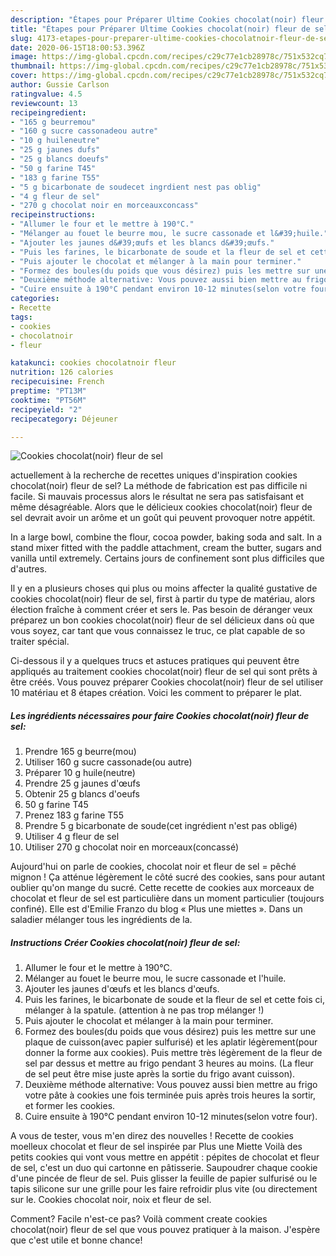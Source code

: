 ```yaml
---
description: "Étapes pour Préparer Ultime Cookies chocolat(noir) fleur de sel"
title: "Étapes pour Préparer Ultime Cookies chocolat(noir) fleur de sel"
slug: 4173-etapes-pour-preparer-ultime-cookies-chocolatnoir-fleur-de-sel
date: 2020-06-15T18:00:53.396Z
image: https://img-global.cpcdn.com/recipes/c29c77e1cb28978c/751x532cq70/cookies-chocolatnoir-fleur-de-sel-photo-principale-de-la-recette.jpg
thumbnail: https://img-global.cpcdn.com/recipes/c29c77e1cb28978c/751x532cq70/cookies-chocolatnoir-fleur-de-sel-photo-principale-de-la-recette.jpg
cover: https://img-global.cpcdn.com/recipes/c29c77e1cb28978c/751x532cq70/cookies-chocolatnoir-fleur-de-sel-photo-principale-de-la-recette.jpg
author: Gussie Carlson
ratingvalue: 4.5
reviewcount: 13
recipeingredient:
- "165 g beurremou"
- "160 g sucre cassonadeou autre"
- "10 g huileneutre"
- "25 g jaunes dufs"
- "25 g blancs doeufs"
- "50 g farine T45"
- "183 g farine T55"
- "5 g bicarbonate de soudecet ingrdient nest pas oblig"
- "4 g fleur de sel"
- "270 g chocolat noir en morceauxconcass"
recipeinstructions:
- "Allumer le four et le mettre à 190°C."
- "Mélanger au fouet le beurre mou, le sucre cassonade et l&#39;huile."
- "Ajouter les jaunes d&#39;œufs et les blancs d&#39;œufs."
- "Puis les farines, le bicarbonate de soude et la fleur de sel et cette fois ci, mélanger à la spatule. (attention à ne pas trop mélanger !)"
- "Puis ajouter le chocolat et mélanger à la main pour terminer."
- "Formez des boules(du poids que vous désirez) puis les mettre sur une plaque de cuisson(avec papier sulfurisé) et les aplatir légèrement(pour donner la forme aux cookies). Puis mettre très légèrement de la fleur de sel par dessus et mettre au frigo pendant 3 heures au moins. (La fleur de sel peut être mise juste après la sortie du frigo avant cuisson)."
- "Deuxième méthode alternative: Vous pouvez aussi bien mettre au frigo votre pâte à cookies une fois terminée puis après trois heures la sortir, et former les cookies."
- "Cuire ensuite à 190°C pendant environ 10-12 minutes(selon votre four)."
categories:
- Recette
tags:
- cookies
- chocolatnoir
- fleur

katakunci: cookies chocolatnoir fleur 
nutrition: 126 calories
recipecuisine: French
preptime: "PT13M"
cooktime: "PT56M"
recipeyield: "2"
recipecategory: Déjeuner

---
```



![Cookies chocolat(noir) fleur de sel](https://img-global.cpcdn.com/recipes/c29c77e1cb28978c/751x532cq70/cookies-chocolatnoir-fleur-de-sel-photo-principale-de-la-recette.jpg)

actuellement à la recherche de recettes uniques d'inspiration cookies chocolat(noir) fleur de sel? La méthode de fabrication est pas difficile ni facile. Si mauvais processus alors le résultat ne sera pas satisfaisant et même désagréable. Alors que le délicieux cookies chocolat(noir) fleur de sel devrait avoir un arôme et un goût qui peuvent provoquer notre appétit.

In a large bowl, combine the flour, cocoa powder, baking soda and salt. In a stand mixer fitted with the paddle attachment, cream the butter, sugars and vanilla until extremely. Certains jours de confinement sont plus difficiles que d&#39;autres.

Il y en a plusieurs choses qui plus ou moins affecter la qualité gustative de cookies chocolat(noir) fleur de sel, first à partir du type de matériau, alors élection fraîche à comment créer et sers le. Pas besoin de déranger veux préparez un bon cookies chocolat(noir) fleur de sel délicieux dans où que vous soyez, car tant que vous connaissez le truc, ce plat capable de so traiter spécial.


Ci-dessous il y a quelques trucs et astuces pratiques qui peuvent être appliqués au traitement cookies chocolat(noir) fleur de sel qui sont prêts à être créés. Vous pouvez préparer Cookies chocolat(noir) fleur de sel utiliser 10 matériau et 8 étapes création. Voici les comment to préparer le plat.

<!--inarticleads1-->

##### Les ingrédients nécessaires pour faire Cookies chocolat(noir) fleur de sel:

1. Prendre 165 g beurre(mou)
1. Utiliser 160 g sucre cassonade(ou autre)
1. Préparer 10 g huile(neutre)
1. Prendre 25 g jaunes d&#39;œufs
1. Obtenir 25 g blancs d&#39;oeufs
1.  50 g farine T45
1. Prenez 183 g farine T55
1. Prendre 5 g bicarbonate de soude(cet ingrédient n&#39;est pas obligé)
1. Utiliser 4 g fleur de sel
1. Utiliser 270 g chocolat noir en morceaux(concassé)


Aujourd&#39;hui on parle de cookies, chocolat noir et fleur de sel = pêché mignon ! Ça atténue légèrement le côté sucré des cookies, sans pour autant oublier qu&#39;on mange du sucré. Cette recette de cookies aux morceaux de chocolat et fleur de sel est particulière dans un moment particulier (toujours confiné). Elle est d&#39;Emilie Franzo du blog « Plus une miettes ». Dans un saladier mélanger tous les ingrédients de la. 

<!--inarticleads2-->

##### Instructions Créer Cookies chocolat(noir) fleur de sel:

1. Allumer le four et le mettre à 190°C.
1. Mélanger au fouet le beurre mou, le sucre cassonade et l&#39;huile.
1. Ajouter les jaunes d&#39;œufs et les blancs d&#39;œufs.
1. Puis les farines, le bicarbonate de soude et la fleur de sel et cette fois ci, mélanger à la spatule. (attention à ne pas trop mélanger !)
1. Puis ajouter le chocolat et mélanger à la main pour terminer.
1. Formez des boules(du poids que vous désirez) puis les mettre sur une plaque de cuisson(avec papier sulfurisé) et les aplatir légèrement(pour donner la forme aux cookies). Puis mettre très légèrement de la fleur de sel par dessus et mettre au frigo pendant 3 heures au moins. (La fleur de sel peut être mise juste après la sortie du frigo avant cuisson).
1. Deuxième méthode alternative: Vous pouvez aussi bien mettre au frigo votre pâte à cookies une fois terminée puis après trois heures la sortir, et former les cookies.
1. Cuire ensuite à 190°C pendant environ 10-12 minutes(selon votre four).


A vous de tester, vous m&#39;en direz des nouvelles ! Recette de cookies moelleux chocolat et fleur de sel inspirée par Plus une Miette Voilà des petits cookies qui vont vous mettre en appétit : pépites de chocolat et fleur de sel, c&#39;est un duo qui cartonne en pâtisserie. Saupoudrer chaque cookie d&#39;une pincée de fleur de sel. Puis glisser la feuille de papier sulfurisé ou le tapis silicone sur une grille pour les faire refroidir plus vite (ou directement sur le. Cookies chocolat noir, noix et fleur de sel. 


Comment? Facile n'est-ce pas? Voilà comment create cookies chocolat(noir) fleur de sel que vous pouvez pratiquer à la maison. J'espère que c'est utile et bonne chance!
